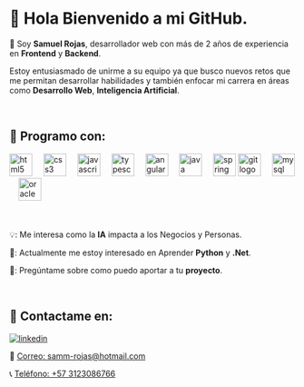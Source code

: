 
# 👋 Hola Bienvenido a mi GitHub.

🚀  Soy **Samuel Rojas**,  desarrollador web con más de 2 años de experiencia en **Frontend** y **Backend**.


Estoy entusiasmado de unirme a su equipo ya que busco nuevos retos que me permitan desarrollar
habilidades y también enfocar mi carrera en áreas como **Desarrollo Web**, **Inteligencia Artificial**.


<br>

## 🧰 Programo con:

<div align="left">
  <img src="https://cdn.jsdelivr.net/gh/devicons/devicon/icons/html5/html5-original.svg" height="40" alt="html5 logo"  />
  <img width="12" />
  <img src="https://cdn.jsdelivr.net/gh/devicons/devicon/icons/css3/css3-original.svg" height="40" alt="css3 logo"  />
  <img width="12" />
  <img src="https://cdn.jsdelivr.net/gh/devicons/devicon/icons/javascript/javascript-original.svg" height="40" alt="javascript logo"  />
  <img width="12" />
  <img src="https://cdn.jsdelivr.net/gh/devicons/devicon/icons/typescript/typescript-original.svg" height="40" alt="typescript logo"  />
  <img width="12" />
  <img src="https://cdn.jsdelivr.net/gh/devicons/devicon/icons/angularjs/angularjs-original.svg" height="40" alt="angularjs logo"  />
  <img width="12" />
  <img src="https://cdn.jsdelivr.net/gh/devicons/devicon/icons/java/java-original.svg" height="40" alt="java logo"  />
  <img width="12" />
  <img src="https://cdn.jsdelivr.net/gh/devicons/devicon/icons/spring/spring-original.svg" height="40" alt="spring logo"  />
  <img src="https://cdn.jsdelivr.net/gh/devicons/devicon/icons/git/git-original.svg" height="40" alt="git logo"  />
  <img width="12" />
  <img src="https://cdn.jsdelivr.net/gh/devicons/devicon/icons/mysql/mysql-original.svg" height="40" alt="mysql logo"  />
  <img width="12" />
  <img src="https://cdn.jsdelivr.net/gh/devicons/devicon/icons/oracle/oracle-original.svg" height="40" alt="oracle logo"  />
</div>

<br><br>
💡: Me interesa como la **IA** impacta a los Negocios y Personas.

🎯: Actualmente me estoy interesado en Aprender **Python** y  **.Net**.

💬: Pregúntame sobre como puedo aportar a tu **proyecto**.

<br>

## 🔗 Contactame en:

[![linkedin](https://img.shields.io/badge/linkedin-0A66C2?style=for-the-badge&logo=linkedin&logoColor=white)](https://www.linkedin.com/in/samuelenriquerojas/)

📧 [Correo: samm-rojas@hotmail.com](mailto:samm-rojas@hotmail.com)

📞 [Teléfono: +57 3123086766](tel:+573123086766)





